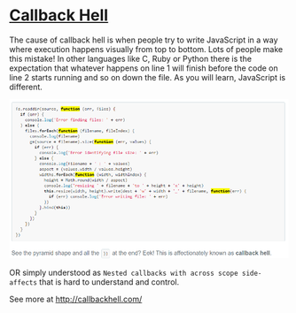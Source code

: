 # [Callback Hell](http://callbackhell.com/)

The cause of callback hell is when people try to write JavaScript in a way where execution happens visually from top to bottom. Lots of people make this mistake! In other languages like C, Ruby or Python there is the expectation that whatever happens on line 1 will finish before the code on line 2 starts running and so on down the file. As you will learn, JavaScript is different.

![Callback Hell Example](../callback_hell.png)

OR simply understood as ```Nested callbacks with across scope side-affects``` that is hard to understand and control.

See more at http://callbackhell.com/